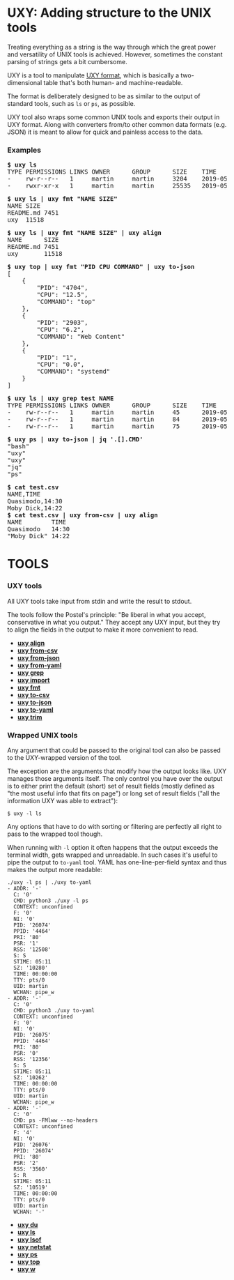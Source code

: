 # UXY: Adding structure to the UNIX tools

Treating everything as a string is the way through which the great power and
versatility of UNIX tools is achieved. However, sometimes the constant
parsing of strings gets a bit cumbersome.

UXY is a tool to manipulate [UXY format](doc/uxy-format.md), which is
basically a two-dimensional table that's both human- and machine-readable.

The format is deliberately designed to be as similar to the output of
standard tools, such as `ls` or `ps`, as possible.

UXY tool also wraps some common UNIX tools and exports their output in
UXY format. Along with converters from/to other common data formats
(e.g. JSON) it is meant to allow for quick and painless access to the data.

### Examples

<pre>
<b>$ uxy ls</b>
TYPE PERMISSIONS LINKS OWNER      GROUP      SIZE    TIME                                  NAME
-    rw-r--r--   1     martin     martin     3204    2019-05-25T15:44:46.371308721+02:00   README.md
-    rwxr-xr-x   1     martin     martin     25535   2019-05-25T16:29:28.518397541+02:00   uxy
</pre>

<pre>
<b>$ uxy ls | uxy fmt "NAME SIZE"</b>
NAME SIZE 
README.md 7451 
uxy  11518 
</pre>

<pre>
<b>$ uxy ls | uxy fmt "NAME SIZE" | uxy align</b>
NAME      SIZE
README.md 7451 
uxy       11518
</pre>

<pre>
<b>$ uxy top | uxy fmt "PID CPU COMMAND" | uxy to-json</b>
[
    {
        "PID": "4704",
        "CPU": "12.5",
        "COMMAND": "top"
    },
    {
        "PID": "2903",
        "CPU": "6.2",
        "COMMAND": "Web Content"
    },
    {
        "PID": "1",
        "CPU": "0.0",
        "COMMAND": "systemd"
    }
]
</pre>

<pre>
<b>$ uxy ls | uxy grep test NAME</b>
TYPE PERMISSIONS LINKS OWNER      GROUP      SIZE    TIME                                  NAME 
-    rw-r--r--   1     martin     martin     45      2019-05-25T16:09:58.755551983+02:00   test.csv 
-    rw-r--r--   1     martin     martin     84      2019-05-25T16:09:58.755552856+02:00   test.txt 
-    rw-r--r--   1     martin     martin     75      2019-05-25T16:09:58.755559998+02:00   test.uxy
</pre>

<pre>
<b>$ uxy ps | uxy to-json | jq '.[].CMD'</b>
"bash"
"uxy"
"uxy"
"jq"
"ps"
</pre>

<pre>
<b>$ cat test.csv</b>
NAME,TIME
Quasimodo,14:30
Moby Dick,14:22
<b>$ cat test.csv | uxy from-csv | uxy align</b>
NAME        TIME
Quasimodo   14:30 
"Moby Dick" 14:22 
</pre>

# TOOLS

### UXY tools

All UXY tools take input from stdin and write the result to stdout.

The tools follow the Postel's principle: "Be liberal in what you accept,
conservative in what you output." They accept any UXY input, but
they try to align the fields in the output to make it more convenient to read.

- **[uxy align](doc/align.md)**
- **[uxy from-csv](doc/from-csv.md)**
- **[uxy from-json](doc/from-json.md)**
- **[uxy from-yaml](doc/from-yaml.md)**
- **[uxy grep](doc/grep.md)**
- **[uxy import](doc/import.md)**
- **[uxy fmt](doc/fmt.md)**
- **[uxy to-csv](doc/to-csv.md)**
- **[uxy to-json](doc/to-json.md)**
- **[uxy to-yaml](doc/to-yaml.md)**
- **[uxy trim](doc/trim.md)**

### Wrapped UNIX tools

Any argument that could be passed to the original tool can also be passed to
the UXY-wrapped version of the tool.

The exception are the arguments that modify how the output looks like. UXY
manages those arguments itself. The only control you have over the output is
to either print the default (short) set of result fields (mostly defined
as "the most useful info that fits on page") or long set of result fields
("all the information UXY was able to extract"):

```
$ uxy -l ls
```

Any options that have to do with sorting or filtering are perfectly all right
to pass to the wrapped tool though.

When running with `-l` option it often happens that the output exceeds the
terminal width, gets wrapped and unreadable. In such cases it's useful to
pipe the output to `to-yaml` tool. YAML has one-line-per-field syntax and thus
makes the output more readable:

```
./uxy -l ps | ./uxy to-yaml
- ADDR: '-'
  C: '0'
  CMD: python3 ./uxy -l ps
  CONTEXT: unconfined
  F: '0'
  NI: '0'
  PID: '26074'
  PPID: '4464'
  PRI: '80'
  PSR: '1'
  RSS: '12508'
  S: S
  STIME: 05:11
  SZ: '10280'
  TIME: 00:00:00
  TTY: pts/0
  UID: martin
  WCHAN: pipe_w
- ADDR: '-'
  C: '0'
  CMD: python3 ./uxy to-yaml
  CONTEXT: unconfined
  F: '0'
  NI: '0'
  PID: '26075'
  PPID: '4464'
  PRI: '80'
  PSR: '0'
  RSS: '12356'
  S: S
  STIME: 05:11
  SZ: '10262'
  TIME: 00:00:00
  TTY: pts/0
  UID: martin
  WCHAN: pipe_w
- ADDR: '-'
  C: '0'
  CMD: ps -FMlww --no-headers
  CONTEXT: unconfined
  F: '4'
  NI: '0'
  PID: '26076'
  PPID: '26074'
  PRI: '80'
  PSR: '2'
  RSS: '3560'
  S: R
  STIME: 05:11
  SZ: '10519'
  TIME: 00:00:00
  TTY: pts/0
  UID: martin
  WCHAN: '-'
``` 

- **[uxy du](doc/du.md)**
- **[uxy ls](doc/ls.md)**
- **[uxy lsof](doc/lsof.md)**
- **[uxy netstat](doc/netstat.md)**
- **[uxy ps](doc/ps.md)**
- **[uxy top](doc/top.md)**
- **[uxy w](doc/w.md)**

